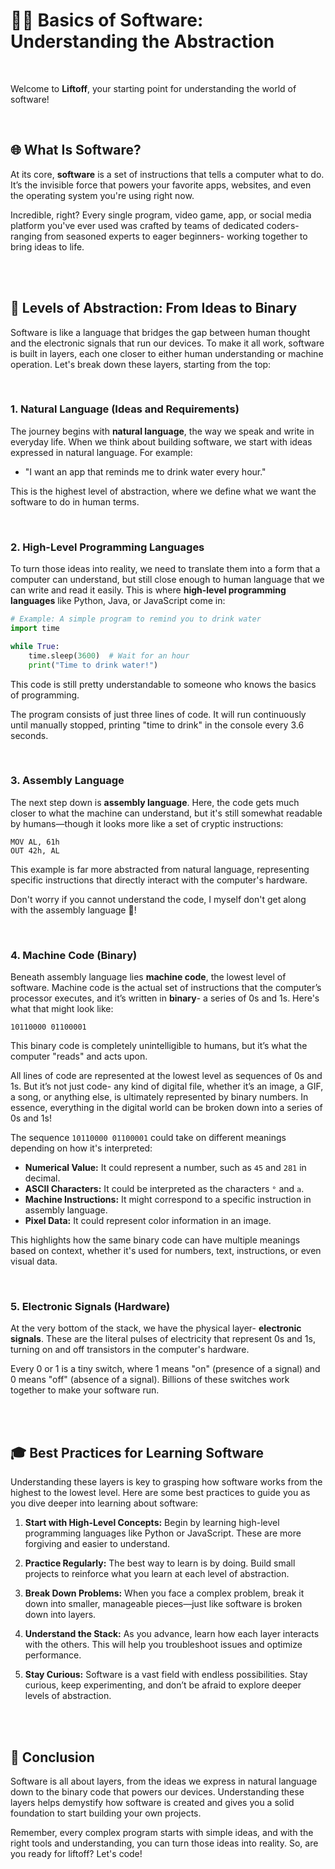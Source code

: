 # 🧑‍💻 Basics of Software: Understanding the Abstraction

<br>

Welcome to **Liftoff**, your starting point for understanding the world of 
software!

<br>

## 🌐 What Is Software?

At its core, **software** is a set of instructions that tells a computer 
what to do. It’s the invisible force that powers your favorite apps, 
websites, and even the operating system you're using right now. 

Incredible, right? Every single program, video game, app, or social media 
platform you've ever used was crafted by teams of dedicated coders- 
ranging from seasoned experts to eager beginners- working together to 
bring ideas to life.

<br><br>

## 🧠 Levels of Abstraction: From Ideas to Binary

Software is like a language that bridges the gap between human thought and 
the electronic signals that run our devices. To make it all work, software 
is built in layers, each one closer to either human understanding or 
machine operation. Let's break down these layers, starting from the top:

<br>

### 1. **Natural Language (Ideas and Requirements)**

The journey begins with **natural language**, the way we speak and write 
in everyday life. When we think about building software, we start with 
ideas expressed in natural language. For example:

- "I want an app that reminds me to drink water every hour."

This is the highest level of abstraction, where we define what we want the 
software to do in human terms.

<br>

### 2. **High-Level Programming Languages**

To turn those ideas into reality, we need to translate them into a form 
that a computer can understand, but still close enough to human language 
that we can write and read it easily. This is where **high-level 
programming languages** like Python, Java, or JavaScript come in:

```python
# Example: A simple program to remind you to drink water
import time

while True:
    time.sleep(3600)  # Wait for an hour
    print("Time to drink water!")
```

This code is still pretty understandable to someone who knows the basics 
of programming.

The program consists of just three lines of code. It will run continuously 
until manually stopped, printing "time to drink" in the console every 3.6 
seconds.

<br>

### 3. **Assembly Language**

The next step down is **assembly language**. Here, the code gets much 
closer to what the machine can understand, but it's still somewhat 
readable by humans—though it looks more like a set of cryptic 
instructions:

```assembly
MOV AL, 61h
OUT 42h, AL
```

This example is far more abstracted from natural language, representing 
specific instructions that directly interact with the computer's hardware.

Don't worry if you cannot understand the code, I myself don't get along with the assembly language 🤯!

<br>

### 4. **Machine Code (Binary)**

Beneath assembly language lies **machine code**, the lowest level of 
software. Machine code is the actual set of instructions that the 
computer’s processor executes, and it’s written in **binary**- a series of 
0s and 1s. Here's what that might look like:

```
10110000 01100001
```

This binary code is completely unintelligible to humans, but it’s what the 
computer "reads" and acts upon.

All lines of code are represented at the lowest level as sequences of 0s 
and 1s. But it’s not just code- any kind of digital file, whether it’s an 
image, a GIF, a song, or anything else, is ultimately represented by 
binary numbers. In essence, everything in the digital world can be broken 
down into a series of 0s and 1s!

The sequence `10110000 01100001` could take on different meanings 
depending on how it's interpreted:

- **Numerical Value:** It could represent a number, such as `45` and `281` 
in decimal.
- **ASCII Characters:** It could be interpreted as the characters `°` and 
`a`.
- **Machine Instructions:** It might correspond to a specific instruction 
in assembly language.
- **Pixel Data:** It could represent color information in an image.

This highlights how the same binary code can have multiple meanings based 
on context, whether it's used for numbers, text, instructions, or even 
visual data.

<br>

### 5. **Electronic Signals (Hardware)**

At the very bottom of the stack, we have the physical layer- **electronic 
signals**. These are the literal pulses of electricity that represent 0s 
and 1s, turning on and off transistors in the computer's hardware. 

Every 0 or 1 is a tiny switch, where 1 means "on" (presence of a signal) 
and 0 means "off" (absence of a signal). Billions of these switches work 
together to make your software run.

<br><br>

## 🎓 Best Practices for Learning Software

Understanding these layers is key to grasping how software works from the 
highest to the lowest level. Here are some best practices to guide you as 
you dive deeper into learning about software:

1. **Start with High-Level Concepts:** Begin by learning high-level 
programming languages like Python or JavaScript. These are more forgiving 
and easier to understand.

2. **Practice Regularly:** The best way to learn is by doing. Build small 
projects to reinforce what you learn at each level of abstraction.

3. **Break Down Problems:** When you face a complex problem, break it down 
into smaller, manageable pieces—just like software is broken down into 
layers.

4. **Understand the Stack:** As you advance, learn how each layer 
interacts with the others. This will help you troubleshoot issues and 
optimize performance.

5. **Stay Curious:** Software is a vast field with endless possibilities. 
Stay curious, keep experimenting, and don’t be afraid to explore deeper 
levels of abstraction.

<br><br>

## 🌟 Conclusion

Software is all about layers, from the ideas we express in natural 
language down to the binary code that powers our devices. Understanding 
these layers helps demystify how software is created and gives you a solid 
foundation to start building your own projects. 

Remember, every complex program starts with simple ideas, and with the 
right tools and understanding, you can turn those ideas into reality. So, 
are you ready for liftoff? Let's code!

<br>
